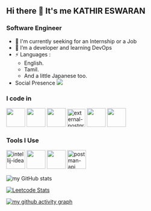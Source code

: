 ## Hi there 👋 It's me KATHIR ESWARAN

### Software Engineer  
- 🧐 I'm currently seeking for an Internship or a Job
- 🌱 I’m a developer and learning DevOps 
- ⚡ Languages :
    - English.
    - Tamil.
    - And a little Japanese too.
- Social Presence
 [<img src="https://img.shields.io/badge/LinkedIn-0077B5?style=for-the-badge&logo=linkedin&logoColor=white" />](https://www.linkedin.com/in/kathir-eswaran-b42256293/) <br/>

### I code in
 <img height="50" width="50" src="https://img.icons8.com/color/48/000000/c-programming.png" /> <img height="50" width="50" src="https://img.icons8.com/color/48/000000/java-coffee-cup-logo.png" /> <!--<img height="50" width="50" src="https://img.icons8.com/color/48/000000/html-5.png" /> <img height="50" width="50" src="https://img.icons8.com/color/48/000000/css3.png" />  
<img height="50" width="50" src="https://img.icons8.com/color/48/000000/javascript.png"/> --> <img height="50" width="50" src="https://img.icons8.com/color/48/000000/mysql-logo.png"/> <img width="48" height="48" src="https://img.icons8.com/external-tal-revivo-shadow-tal-revivo/48/external-postgre-sql-a-free-and-open-source-relational-database-management-system-logo-shadow-tal-revivo.png" alt="external-postgre-sql-a-free-and-open-source-relational-database-management-system-logo-shadow-tal-revivo"/> <!--<img height="50" width="50" src="https://img.icons8.com/color/48/000000/mongodb.png"/> --> <img height="50" width="50" src="https://img.icons8.com/color/48/000000/spring-logo.png"/> <img height="50" width="50" src="https://img.icons8.com/color/48/null/graphql.png"/>

### Tools I Use
<img width="50" height="50" src="https://img.icons8.com/color/48/intellij-idea.png" alt="intellij-idea"/> <img height="50" width="50" src="https://img.icons8.com/color/48/000000/visual-studio-code-2019.png"/> <img height="50" width="50" src="https://img.icons8.com/color/50/000000/git.png"/> <img width="50" height="50" src="https://img.icons8.com/dusk/64/postman-api.png" alt="postman-api"/>


![my GitHub stats](https://github-readme-stats.vercel.app/api?username=kathircpe&theme=dark&show_icons=true&&hide=issues,contribs)

[![Leetcode Stats](https://leetcard.jacoblin.cool/kathir-eswaran?ext=contest&theme=dark)](https://leetcode.com/kathircpe)

[![my github activity graph](https://github-readme-activity-graph.vercel.app/graph?username=kathircpe&bg_color=000000&color=ffffff&line=51f565&point=ffffff&area=true&hide_border=true)](https://github.com/ashutosh00710/github-readme-activity-graph)

